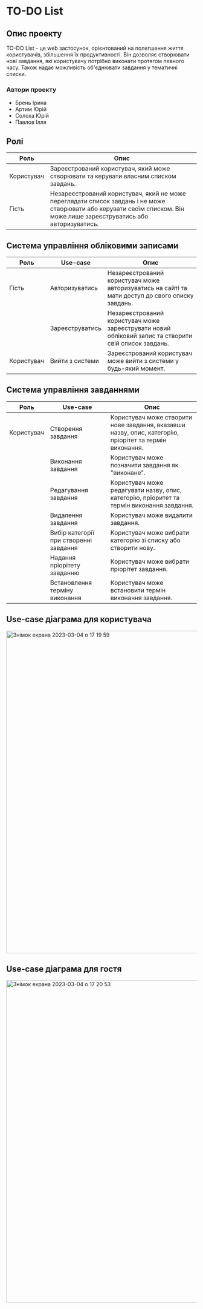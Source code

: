 # TO-DO List

## Опис проекту
TO-DO List - це web застосунок, орієнтований на полегшення життя користувачів, збільшення їх продуктивності. Він дозволяє створювати нові завдання, які користувачу потрібно виконати протягом певного часу. Також надає можливість об'єднювати завдання у тематичні списки.
### Автори проекту
- Брень Ірина
- Артим Юрій
- Солоха Юрій
- Павлов Ілля

## Ролі

| Роль | Опис |
| --- | --- |
| Користувач | Зареєстрований користувач, який може створювати та керувати власним списком завдань. |
| Гість | Незареєстрований користувач, який не може переглядати список завдань і не може створювати або керувати своїм списком. Він може лише зареєструватись або авторизуватись.|

## Система управління обліковими записами

| Роль | Use-case | Опис |
| --- | --- | --- |
| Гість | Авторизуватись | Незареєстрований користувач може авторизуватись на сайті та мати доступ до свого списку завдань. |
|  | Зареєструватись | Незареєстрований користувач може зареєструвати новий обліковий запис та створити свій список завдань. |
| Користувач | Вийти з системи | Зареєстрований користувач може вийти з системи у будь-який момент. |

## Система управління завданнями

| Роль | Use-case | Опис |
|------|----------|-------------|
| Користувач | Створення завдання | Користувач може створити нове завдання, вказавши назву, опис, категорію, пріорітет та термін виконання. |
| | Виконання завдання | Користувач може позначити завдання як "виконане". |
| | Редагування завдання | Користувач може редагувати назву, опис, категорію, пріоритет та термін виконання завдання. |
| | Видалення завдання | Користувач може видалити завдання. |
| | Вибір категорії при створенні завдання | Користувач може вибрати категорію зі списку або створити нову. |
| | Надання пріорітету завданню | Користувач може вибрати пріорітет завдання. |
| | Встановлення терміну виконання | Користувач може встановити термін виконання завдання. |


## Use-case діаграма для користувача
<img width="850" alt="Знімок екрана 2023-03-04 о 17 19 59" src="https://user-images.githubusercontent.com/92300715/222914463-e1377b29-6453-4335-87de-426805032e13.png">

## Use-case діаграма для гостя
<img width="850" alt="Знімок екрана 2023-03-04 о 17 20 53" src="https://user-images.githubusercontent.com/92300715/222914474-f0980348-68db-4544-b8dd-55c6aeef9f6b.png">
